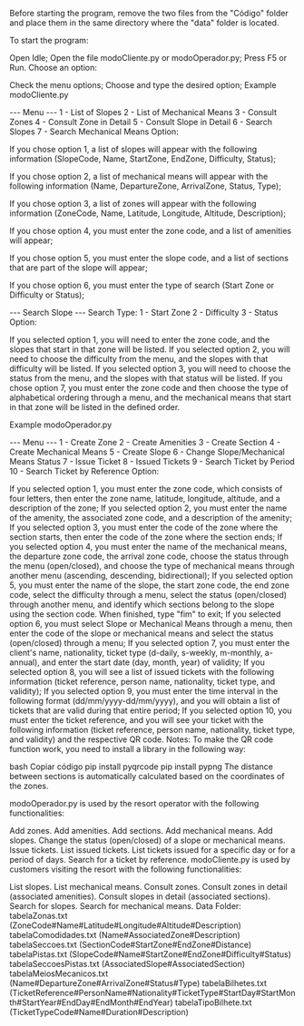 Before starting the program, remove the two files from the "Código" folder and place them in the same directory where the "data" folder is located.

To start the program:

Open Idle;
Open the file modoCliente.py or modoOperador.py;
Press F5 or Run.
Choose an option:

Check the menu options;
Choose and type the desired option;
Example modoCliente.py

--- Menu --- 1 - List of Slopes 2 - List of Mechanical Means
3 - Consult Zones 4 - Consult Zone in Detail 5 - Consult Slope in Detail 6 - Search Slopes 7 - Search Mechanical Means
Option:

If you chose option 1, a list of slopes will appear with the following information (SlopeCode, Name, StartZone, EndZone, Difficulty, Status);

If you chose option 2, a list of mechanical means will appear with the following information (Name, DepartureZone, ArrivalZone, Status, Type);

If you chose option 3, a list of zones will appear with the following information (ZoneCode, Name, Latitude, Longitude, Altitude, Description);

If you chose option 4, you must enter the zone code, and a list of amenities will appear;

If you chose option 5, you must enter the slope code, and a list of sections that are part of the slope will appear;

If you chose option 6, you must enter the type of search (Start Zone or Difficulty or Status);

--- Search Slope --- Search Type: 1 - Start Zone 2 - Difficulty 3 - Status Option:

If you selected option 1, you will need to enter the zone code, and the slopes that start in that zone will be listed.
If you selected option 2, you will need to choose the difficulty from the menu, and the slopes with that difficulty will be listed.
If you selected option 3, you will need to choose the status from the menu, and the slopes with that status will be listed.
If you chose option 7, you must enter the zone code and then choose the type of alphabetical ordering through a menu, and the mechanical means that start in that zone will be listed in the defined order.

Example modoOperador.py

--- Menu --- 1 - Create Zone 2 - Create Amenities 3 - Create Section 4 - Create Mechanical Means 5 - Create Slope 6 - Change Slope/Mechanical Means Status 7 - Issue Ticket 8 - Issued Tickets 9 - Search Ticket by Period 10 - Search Ticket by Reference Option:

If you selected option 1, you must enter the zone code, which consists of four letters, then enter the zone name, latitude, longitude, altitude, and a description of the zone;
If you selected option 2, you must enter the name of the amenity, the associated zone code, and a description of the amenity;
If you selected option 3, you must enter the code of the zone where the section starts, then enter the code of the zone where the section ends;
If you selected option 4, you must enter the name of the mechanical means, the departure zone code, the arrival zone code, choose the status through the menu (open/closed), and choose the type of mechanical means through another menu (ascending, descending, bidirectional);
If you selected option 5, you must enter the name of the slope, the start zone code, the end zone code, select the difficulty through a menu, select the status (open/closed) through another menu, and identify which sections belong to the slope using the section code. When finished, type "fim" to exit;
If you selected option 6, you must select Slope or Mechanical Means through a menu, then enter the code of the slope or mechanical means and select the status (open/closed) through a menu;
If you selected option 7, you must enter the client's name, nationality, ticket type (d-daily, s-weekly, m-monthly, a-annual), and enter the start date (day, month, year) of validity;
If you selected option 8, you will see a list of issued tickets with the following information (ticket reference, person name, nationality, ticket type, and validity);
If you selected option 9, you must enter the time interval in the following format (dd/mm/yyyy-dd/mm/yyyy), and you will obtain a list of tickets that are valid during that entire period;
If you selected option 10, you must enter the ticket reference, and you will see your ticket with the following information (ticket reference, person name, nationality, ticket type, and validity) and the respective QR code.
Notes: To make the QR code function work, you need to install a library in the following way:

bash
Copiar código
pip install pyqrcode
pip install pypng
The distance between sections is automatically calculated based on the coordinates of the zones.

modoOperador.py is used by the resort operator with the following functionalities:

Add zones.
Add amenities.
Add sections.
Add mechanical means.
Add slopes.
Change the status (open/closed) of a slope or mechanical means.
Issue tickets.
List issued tickets.
List tickets issued for a specific day or for a period of days.
Search for a ticket by reference.
modoCliente.py is used by customers visiting the resort with the following functionalities:

List slopes.
List mechanical means.
Consult zones.
Consult zones in detail (associated amenities).
Consult slopes in detail (associated sections).
Search for slopes.
Search for mechanical means.
Data Folder:
tabelaZonas.txt (ZoneCode#Name#Latitude#Longitude#Altitude#Description)
tabelaComodidades.txt (Name#AssociatedZone#Description)
tabelaSeccoes.txt (SectionCode#StartZone#EndZone#Distance)
tabelaPistas.txt (SlopeCode#Name#StartZone#EndZone#Difficulty#Status)
tabelaSeccoesPistas.txt (AssociatedSlope#AssociatedSection)
tabelaMeiosMecanicos.txt (Name#DepartureZone#ArrivalZone#Status#Type)
tabelaBilhetes.txt (TicketReference#PersonName#Nationality#TicketType#StartDay#StartMonth#StartYear#EndDay#EndMonth#EndYear)
tabelaTipoBilhete.txt (TicketTypeCode#Name#Duration#Description)
